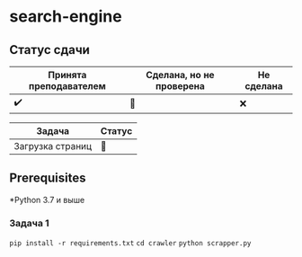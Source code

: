 # search-engine
## Статус сдачи 

Принята преподавателем | Сделана, но не проверена | Не сделана
------------- | ------------- | --------------
:heavy_check_mark: | :black_square_button: | :x:

| Задача | Статус |
|---|---|
|Загрузка страниц| :black_square_button:  |

## Prerequisites 

*Python 3.7 и выше

### Задача 1 
  `pip install -r requirements.txt`
  `cd crawler`
  `python scrapper.py`